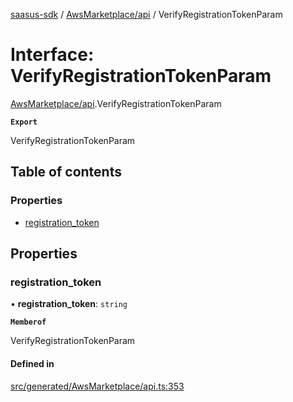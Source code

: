 [saasus-sdk](../README.md) / [AwsMarketplace/api](../modules/AwsMarketplace_api.md) / VerifyRegistrationTokenParam

# Interface: VerifyRegistrationTokenParam

[AwsMarketplace/api](../modules/AwsMarketplace_api.md).VerifyRegistrationTokenParam

**`Export`**

VerifyRegistrationTokenParam

## Table of contents

### Properties

- [registration\_token](AwsMarketplace_api.VerifyRegistrationTokenParam.md#registration_token)

## Properties

### registration\_token

• **registration\_token**: `string`

**`Memberof`**

VerifyRegistrationTokenParam

#### Defined in

[src/generated/AwsMarketplace/api.ts:353](https://github.com/saasus-platform/saasus-sdk-javascript/blob/c6c266c/src/generated/AwsMarketplace/api.ts#L353)

